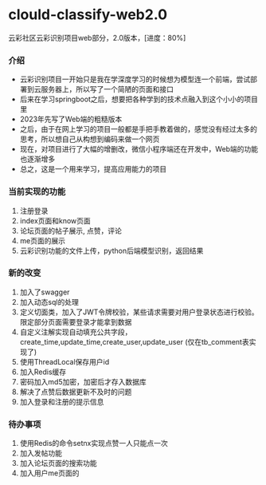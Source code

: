 # clould-classify-web2.0
云彩社区云彩识别项目web部分，2.0版本，[进度：80%]
### 介绍
- 云彩识别项目一开始只是我在学深度学习的时候想为模型连一个前端，尝试部署到云服务器上，所以写了一个简陋的页面和接口
- 后来在学习springboot之后，想要把各种学到的技术点融入到这个小小的项目里
- 2023年先写了Web端的粗糙版本
- 之后，由于在网上学习的项目一般都是手把手教着做的，感觉没有经过太多的思考，所以想自己从构想到编码来做一个网页
- 现在，对项目进行了大幅的增删改，微信小程序端还在开发中，Web端的功能也逐渐增多
- 总之，这是一个用来学习，提高应用能力的项目
### 当前实现的功能
1. 注册登录
2. index页面和know页面
3. 论坛页面的帖子展示, 点赞，评论
4. me页面的展示
5. 云彩识别功能的文件上传，python后端模型识别，返回结果
### 新的改变
1. 加入了swagger
2. 加入动态sql的处理
3. 定义切面类，加入了JWT令牌校验，某些请求需要对用户登录状态进行校验。限定部分页面需要登录才能拿到数据
4. 自定义注解实现自动填充公共字段，create_time,update_time,create_user,update_user (仅在tb_comment表实现了)
5. 使用ThreadLocal保存用户id
6. 加入Redis缓存
7. 密码加入md5加密，加密后才存入数据库
8. 解决了点赞后数据更新不及时的问题
9. 加入登录和注册的提示信息

### 待办事项
1. 使用Redis的命令setnx实现点赞一人只能点一次
2. 加入发帖功能
3. 加入论坛页面的搜索功能
4. 加入用户me页面的




